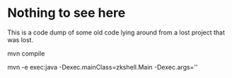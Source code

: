Nothing to see here
==============
This is a code dump of some old code lying around from a lost project that was lost.

mvn compile

mvn -e exec:java -Dexec.mainClass=zkshell.Main -Dexec.args='<server>'
